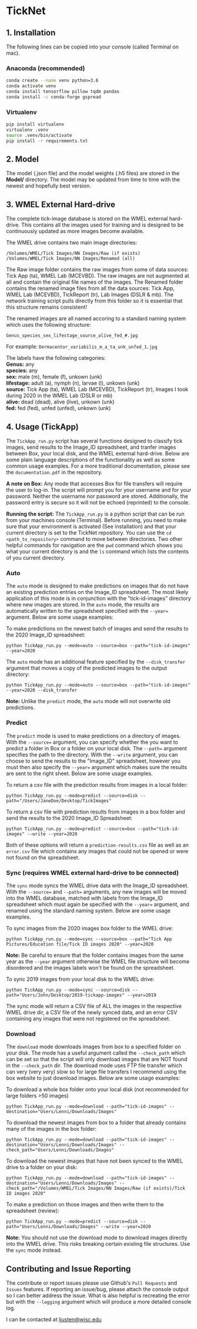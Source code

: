 # TickNet

## 1. Installation
The following lines can be copied into your console (called Terminal on mac). 

### Anaconda (recommended)
```bash
conda create --name venv python=3.6
conda activate venv
conda install tensorflow pillow tqdm pandas
conda install -c conda-forge gspread
```

### Virtualenv
```bash
pip install virtualenv
virtualenv .venv
source .venv/bin/activate
pip install -r requirements.txt
```

## 2. Model
The model (.json file) and the model weights (.h5 files) are stored in the **Model/** directory. The model may be updated from time to time with the newest and hopefully best version. 

## 3. WMEL External Hard-drive
The complete tick-image database is stored on the WMEL external hard-drive. This contains all the images used for training and is designed to be continuously updated as more images become available. 

The WMEL drive contains two main image directories: 
```
/Volumes/WMEL/Tick Images/NN Images/Raw (if exists)
/Volumes/WMEL/Tick Images/NN Images/Renamed (all)
```

The Raw image folder contains the raw images from some of data sources: Tick App (ta), WMEL Lab (MCEVBD). The raw images are not augmented at all and contain the original file names of the images. The Renamed folder contains the renamed image files from all the data sources: Tick App, WMEL Lab (MCEVBD), TickReport (tr), Lab Images (DSLR & mb). The network training script pulls directly from this folder so it is essential that this structure remains consistent! 

The renamed images are all named accoring to a standard naming system which uses the following structure:
```
Genus_species_sex_lifestage_source_alive_fed_#.jpg
```
For example: `Dermacentor_variabilis_m_a_ta_unk_unfed_1.jpg`

The labels have the following categories:  
**Genus:** any  
**species:** any  
**sex:** male (m), female (f), unkown (unk)  
**lifestage:** adult (a), nymph (n), larvae (l), unkown (unk)  
**source:** Tick App (ta), WMEL Lab (MCEVBD), TickReport (tr), Images I took during 2020 in the WMEL Lab (DSLR or mb)   
**alive:** dead (dead), alive (live), unkown (unk)   
**fed:** fed (fed), unfed (unfed), unkown (unk)   


## 4. Usage (TickApp)
The `TickApp_run.py` script has several functions designed to classify tick images, send results to the Image_ID spreadsheet, and tranfer images between Box, your local disk, and the WMEL external hard-drive. Below are some plain language descriptions of the functionality as well as some common usage examples. For a more traditional documentation, please see the `documentation.pdf` in the repository. 

**A note on Box:** Any mode that accesses Box for file transfers will require the user to log-in. The script will prompt you for your username and for your password. Neither the username nor password are stored. Additionally, the password entry is secure so it will not be echoed (reprinted) to the console. 

**Running the script:** The `TickApp_run.py` is a python script that can be run from your machines console (Terminal). Before running, you need to make sure that your environment is activated (See installation) and that your current directory is set to the TickNet repository. You can use the `cd <path_to_repository>` command to move between directories. Two other helpful commands for navigation are the `pwd` command which shows you what your current directory is and the `ls` command which lists the contents of you current directory.

### Auto 
The `auto` mode is designed to make predictions on images that do not have an existing prediction entries on the Image_ID spreadsheet. The most likely application of this mode is in conjunction with the "tick-id-images" directory where new images are stored. In the `auto` mode, the results are automatically written to the spreadsheet specified with the `--year=` argument. Below are some usage examples:

To make predictions on the newest batch of images and send the results to the 2020 Image_ID spreadsheet:
```
python TickApp_run.py --mode=auto --source=box --path="tick-id-images" --year=2020
```
The `auto` mode has an additional feature specified by the `--disk_transfer` argument that moves a copy of the predicted images to the output directory:
```
python TickApp_run.py --mode=auto --source=box --path="tick-id-images" --year=2020 --disk_transfer
```
**Note:** Unlike the `predict` mode, the `auto` mode will not overwrite old predictions.


### Predict
The `predict` mode is used to make predictions on a directory of images. With the `--source=` argument, you can specify whether the you want to predict a folder in Box or a folder on your local disk. The `--path=` argument specifies the path to the directory. With the `--write` argument, you can choose to send the results to the "Image_ID" spreadsheet, however you must then also specify the `--year=` argument which makes sure the results are sent to the right sheet. Below are some usage examples. 

To return a csv file with the prediction results from images in a local folder:
```
python TickApp_run.py --mode=predict --source=disk --path="/Users/JaneDoe/Desktop/TickImages"
```
To return a csv file with prediction results from images in a box folder and send the results to the 2020 Image_ID Spreadsheet:
```
python TickApp_run.py --mode=predict --source=box --path="tick-id-images" --write --year=2020
```
Both of these options will return a `prediction-results.csv` file as well as an `error.csv` file which contains any images that could not be opened or were not found on the spreadsheet. 

### Sync (requires WMEL external hard-drive to be connected)
The `sync` mode syncs the WMEL drive data with the Image_ID spreadsheet. With the `--source=` and `--path=` arguments, any new images will be moved into the WMEL database, matched with labels from the Image_ID spreadsheet which must again be specified with the `--year=` argument, and renamed using the standard naming system. Below are some usage examples.

To sync images from the 2020 images box folder to the WMEL drive:
```
python TickApp_run.py --mode=sync --source=box --path="Tick App Pictures/Education file/Tick ID images 2020" --year=2020
```
**Note:** Be careful to ensure that the folder contains images from the same year as the `--year` argument otherwise the WMEL file structure will become disordered and the images labels won't be found on the spreadsheet.

To sync 2019 images from your local disk to the WMEL drive:
```
python TickApp_run.py --mode=sync --source=disk --path="Users/John/Desktop/2019-tickapp-images" --year=2019
```
The sync mode will return a CSV file of ALL the images in the respective WMEL drive dir, a CSV file of the newly synced data, and an error CSV containing any images that were not registered on the spreadsheet. 

### Download
The `download` mode downloads images from box to a specified folder on your disk. The mode has a useful argument called the `--check_path` which can be set so that the script will only download images that are NOT found in the `--check_path` dir. The download mode uses FTP file transfer which can very (very very) slow so for large file transfers I recommend using the box website to just download images. Below are some usage examples:

To download a whole box folder onto your local disk (not recommended for large folders >50 images)
```
python TickApp_run.py --mode=download --path="tick-id-images" --destination="Users/Lenni/Downloads/Images"
```
To download the newest images from box to a folder that already contains many of the images in the box folder:
```
python TickApp_run.py --mode=download --path="tick-id-images" --destination="Users/Lenni/Downloads/Images" --check_path="Users/Lenni/Downloads/Images"
```
To download the newest images that have not been synced to the WMEL drive to a folder on your disk:
```
python TickApp_run.py --mode=download --path="tick-id-images" --destination="Users/Lenni/Downloads/Images" --check_path="/Volumes/WMEL/Tick Images/NN Images/Raw (if exists)/Tick ID images 2020"
```
To make a prediction on those images and then write them to the spreadsheet (review):
```
python TickApp_run.py --mode=predict --source=disk --path="Users/Lenni/Downloads/Images" --write --year=2020
```
**Note:** You should not use the download mode to download images directly into the WMEL drive. This risks breaking certain existing file structures. Use the `sync` mode instead. 

## Contributing and Issue Reporting
The contribute or report issues please use Github's `Pull Requests` and `Issues` features. If reporting an issue/bug, please attach the console output so I can better address the issue. What is also helpful is recreating the error but with the `--logging` argument which will produce a more detailed console log. 

I can be contacted at ljusten@wisc.edu
